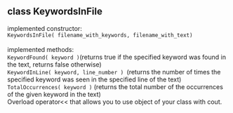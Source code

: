 ## class KeywordsInFile
implemented constructor: <br>
```KeywordsInFile( filename_with_keywords, filename_with_text)``` <br><br>
implemented methods: <br>
```KeywordFound( keyword )```(returns true if the specified keyword was found in the text, returns false otherwise) <br> 
```KeywordInLine( keyword, line_number ) ```(returns the number of times the specified keyword was seen in  the specified line of the text) <br>
```TotalOccurrences( keyword )``` (returns the total number of the occurrences of the given keyword in the text) <br>
Overload operator<< that allows you to use object of your class with cout. 
